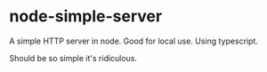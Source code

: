 # node-simple-server
A simple HTTP server in node. Good for local use. Using typescript.

Should be so simple it's ridiculous.
